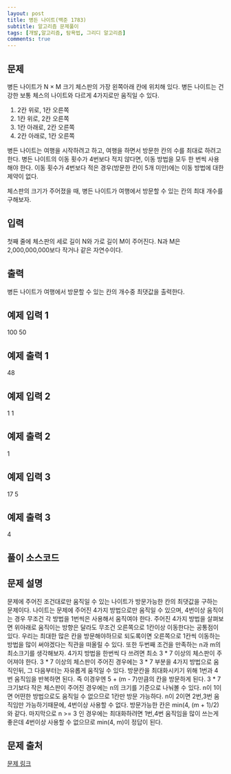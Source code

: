 ```yaml
---
layout: post
title: 병든 나이트(백준 1783)
subtitle: 알고리즘 문제풀이
tags: [개발,알고리즘, 탐욕법, 그리디 알고리즘]
comments: true
---    
```


## 문제





병든 나이트가 N × M 크기 체스판의 가장 왼쪽아래 칸에 위치해 있다. 병든 나이트는 건강한 보통 체스의 나이트와 다르게 4가지로만 움직일 수 있다.

1.    2칸 위로, 1칸 오른쪽  
2.   1칸 위로, 2칸 오른쪽  
3.    1칸 아래로, 2칸 오른쪽  
4.    2칸 아래로, 1칸 오른쪽  
  
    
      
병든 나이트는 여행을 시작하려고 하고, 여행을 하면서 방문한 칸의 수를 최대로 하려고 한다. 병든 나이트의 이동 횟수가 4번보다 적지 않다면, 이동 방법을 모두 한 번씩 사용해야 한다. 이동 횟수가 4번보다 적은 경우(방문한 칸이 5개 미만)에는 이동 방법에 대한 제약이 없다.

체스판의 크기가 주어졌을 때, 병든 나이트가 여행에서 방문할 수 있는 칸의 최대 개수를 구해보자.




## 입력


첫째 줄에 체스판의 세로 길이 N와 가로 길이 M이 주어진다. N과 M은 2,000,000,000보다 작거나 같은 자연수이다.

## 출력
병든 나이트가 여행에서 방문할 수 있는 칸의 개수중 최댓값을 출력한다.

## 예제 입력 1
100 50  

## 예제 출력 1
48   
  
## 예제 입력 2
1 1  



## 예제 출력 2
1  


## 예제 입력 3
17 5  



## 예제 출력 3
4   


## 풀이 소스코드  
<script src="https://gist.github.com/overflow218/4550e069cb36aea7415e02bcba5fccce.js"></script>

## 문제 설명
문제에 주어진 조건대로만 움직일 수 있는 나이트가 방문가능한 칸의 최댓값을 구하는 문제이다. 나이트는 문제에 주어진 4가지 방법으로만 움직일 수 있으며, 4번이상 움직이는 경우 무조건 각 방법을 1번씩은 사용해서 움직여야 한다. 주어진 4가지 방법을 살펴보면 위아래로 움직이는 방향은 달라도 무조건 오른쪽으로 1칸이상 이동한다는 공통점이 있다. 우리는 최대한 많은 칸을 방문해야하므로 되도록이면 오른쪽으로 1칸씩 이동하는 방법을 많이 써야겠다는 직관을 떠올릴 수 있다. 또한 두번째 조건을 만족하는 n과 m의 최소크기를 생각해보자. 4가지 방법을 한번씩 다 쓰려면 최소 3 * 7 이상의 체스판이 주어져야 한다. 3 * 7 이상의 체스판이 주어진 경우에는 3 * 7 부분을 4가지 방법으로 움직인뒤, 그 다음부터는 자유롭게 움직일 수 있다. 방문칸을 최대화시키기 위해 1번과 4번 움직임을 반복하면 된다. 즉 이경우엔 5 + (m - 7)만큼의 칸을 방문하게 된다. 3 * 7 크기보다 작은 체스판이 주어진 경우에는 n의 크기를 기준으로 나눠볼 수 있다. n이 1이면 어떤한 방법으로도 움직일 수 없으므로 1칸만 방문 가능하다. n이 2이면 2번,3번 움직임만 가능하기때문에, 4번이상 사용할 수 없다. 방문가능한 칸은 min(4, (m + 1)/2)와 같다. 
마지막으로 n >= 3 인 경우에는 최대화하려면 1번,4번 움직임을 많이 쓰는게 좋은데 4번이상 사용할 수 없으므로 min(4, m)이 정답이 된다. 
## 문제 출처  
<a href="https://www.acmicpc.net/problem/1783"> 문제 링크 </a>
